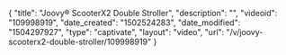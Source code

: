 {
    "title": "Joovy&reg; ScooterX2 Double Stroller",
    "description": "",
    "videoid": "109998919",
    "date_created": "1502524283",
    "date_modified": "1504297927",
    "type": "captivate",
    "layout": "video",
    "url": "\/v\/joovy-scooterx2-double-stroller\/109998919"
}